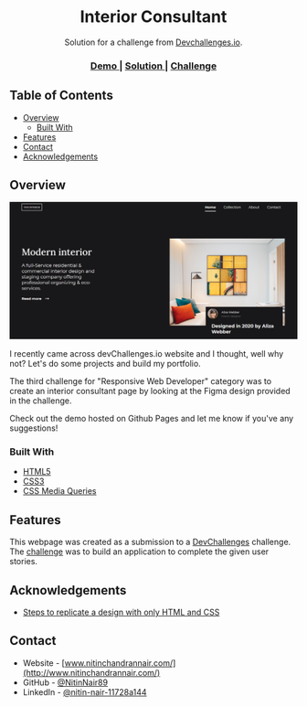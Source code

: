 <h1 align="center">Interior Consultant</h1>

<div align="center">
   Solution for a challenge from  <a href="http://devchallenges.io" target="_blank" rel="noreferrer noopener nofollow">Devchallenges.io</a>.
</div>

<div align="center">
  <h3>
    <a href="https://nitinnair89.github.io/Interior-consultant/" target="_blank" rel="noreferrer noopener nofollow">
      Demo
    </a>
    <span> | </span>
    <a href="https://github.com/NitinNair89/Interior-consultant" target="_blank" rel="noreferrer noopener nofollow">
      Solution
    </a>
    <span> | </span>
    <a href="https://devchallenges.io/challenges/Jymh2b2FyebRTUljkNcb" target="_blank" rel="noreferrer noopener nofollow">
      Challenge
    </a>
  </h3>
</div>

## Table of Contents

- [Overview](#overview)
  - [Built With](#built-with)
- [Features](#features)
- [Contact](#contact)
- [Acknowledgements](#acknowledgements)

## Overview

![screenshot](https://github.com/NitinNair89/Interior-consultant/blob/main/project_screenshot.PNG)

I recently came across devChallenges.io website and I thought, well why not? Let's do some projects and build my portfolio.

The third challenge for "Responsive Web Developer" category was to create an interior consultant page by looking at the Figma design provided in the challenge.

Check out the demo hosted on Github Pages and let me know if you've any suggestions!

### Built With

- [HTML5](https://dev.w3.org/html5/spec-LC/)
- [CSS3](https://www.w3.org/Style/CSS/)
- [CSS Media Queries](https://www.w3.org/TR/css3-mediaqueries/)

## Features

This webpage was created as a submission to a [DevChallenges](https://devchallenges.io/challenges) challenge. The [challenge](https://devchallenges.io/challenges/Jymh2b2FyebRTUljkNcb) was to build an application to complete the given user stories.

## Acknowledgements

- [Steps to replicate a design with only HTML and CSS](https://devchallenges-blogs.web.app/how-to-replicate-design/)

## Contact

- Website - [www.nitinchandrannair.com/](http://www.nitinchandrannair.com/)
- GitHub - [@NitinNair89](https://github.com/NitinNair89)
- LinkedIn - [@nitin-nair-11728a144](https://www.linkedin.com/in/nitin-nair-11728a144/)

